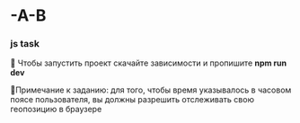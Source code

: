 # -A-B
<h3/>js task </h3>

:space_invader:	Чтобы запустить проект скачайте зависимости и пропишите __npm run dev__ <br>

:dizzy:Примечание к заданию:
для того, чтобы время указывалось в часовом поясе пользователя, вы должны разрешить отслеживать свою геопозицию в браузере

